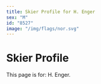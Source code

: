 ```yaml
---
title: Skier Profile for H. Enger
sex: "M"
id: "8527"
image: "/img/flags/nor.svg" 
---
```


# Skier Profile

This page is for: H. Enger.
    